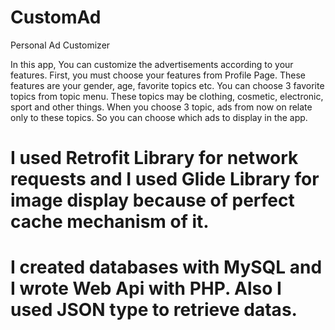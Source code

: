 # CustomAd
Personal Ad Customizer

In this app, You can customize the advertisements according to your features. First, you must choose your features from Profile Page. 
These features are your gender, age, favorite topics etc. You can choose 3 favorite topics from topic menu. These topics may be clothing,
cosmetic, electronic, sport and other things. When you choose 3 topic, ads from now on relate only to these topics. So you can choose 
which ads to display in the app.
# I used Retrofit Library for network requests and I used Glide Library for image display because of perfect cache mechanism of it.
# I created databases with MySQL and I wrote Web Api with PHP. Also I used JSON type to retrieve datas.




